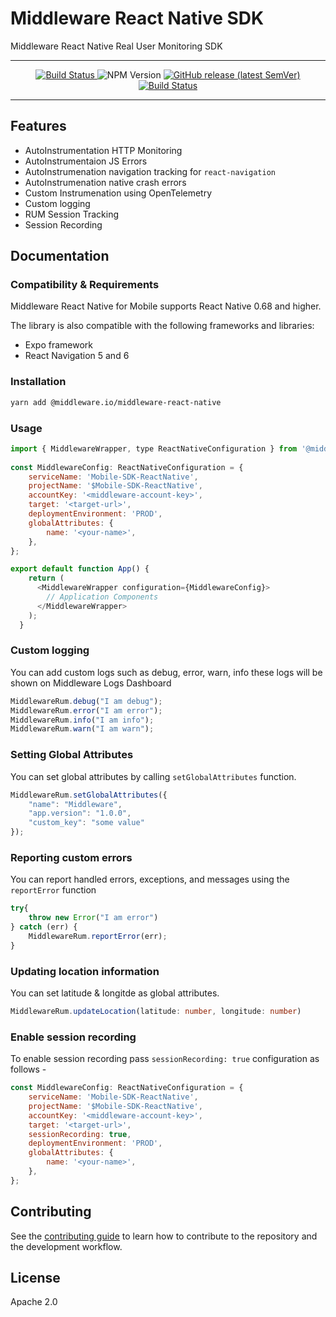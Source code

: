 # Middleware React Native SDK

Middleware React Native Real User Monitoring SDK

---
<p align="center">
  <a href="https://github.com/middleware-labs/middleware-react-native/releases">
    <img alt="Build Status" src="https://img.shields.io/badge/status-beta-orange">
  </a>
   <img alt="NPM Version" src="https://img.shields.io/npm/v/%40middleware.io%2Fmiddleware-react-native?color=green&link=https%3A%2F%2Fwww.npmjs.com%2Fpackage%2F%40middleware.io%2Fmiddleware-react-native">
  <a href="https://github.com/middleware-labs/middleware-react-native/releases">
    <img alt="GitHub release (latest SemVer)" src="https://img.shields.io/github/v/release/middleware-labs/middleware-react-native?include_prereleases&style=flat">
  </a>
  <a href="https://github.com/middleware-labs/middleware-react-native/actions/workflows/build.yml">
    <img alt="Build Status" src="https://img.shields.io/github/actions/workflow/status/middleware-labs/middleware-react-native/ci.yml?branch=main&style=flat">
  </a>
</p>

---

## Features

- AutoInstrumentation HTTP Monitoring
- AutoInstrumentaion JS Errors
- AutoInstrumenation navigation tracking for `react-navigation`
- AutoInstrumenation native crash errors
- Custom Instrumenation using OpenTelemetry
- Custom logging
- RUM Session Tracking
- Session Recording

## Documentation


### Compatibility & Requirements

Middleware React Native for Mobile supports React Native 0.68 and higher.

The library is also compatible with the following frameworks and libraries:

- Expo framework
- React Navigation 5 and 6

### Installation

```sh
yarn add @middleware.io/middleware-react-native
```

### Usage

```js
import { MiddlewareWrapper, type ReactNativeConfiguration } from '@middleware.io/middleware-react-native';
        
const MiddlewareConfig: ReactNativeConfiguration = {
    serviceName: 'Mobile-SDK-ReactNative',
    projectName: '$Mobile-SDK-ReactNative',
    accountKey: '<middleware-account-key>',
    target: '<target-url>',
    deploymentEnvironment: 'PROD',
    globalAttributes: {
        name: '<your-name>',
    },
};

export default function App() { 
    return (
      <MiddlewareWrapper configuration={MiddlewareConfig}>
        // Application Components
      </MiddlewareWrapper>
    );
  }
```

### Custom logging

You can add custom logs such as debug, error, warn, info these logs will be shown on Middleware Logs Dashboard

```typescript
MiddlewareRum.debug("I am debug");
MiddlewareRum.error("I am error");
MiddlewareRum.info("I am info");
MiddlewareRum.warn("I am warn");
```

### Setting Global Attributes
You can set global attributes by calling `setGlobalAttributes` function.

```typescript
MiddlewareRum.setGlobalAttributes({
    "name": "Middleware",
    "app.version": "1.0.0",
    "custom_key": "some value"
});
```

### Reporting custom errors

You can report handled errors, exceptions, and messages using the `reportError` function

```typescript
try{
    throw new Error("I am error")
} catch (err) {
    MiddlewareRum.reportError(err);
}
```

### Updating location information

You can set latitude & longitde as global attributes.

```typescript
MiddlewareRum.updateLocation(latitude: number, longitude: number)
```

### Enable session recording

To enable session recording pass `sessionRecording: true` configuration as follows - 

```js
const MiddlewareConfig: ReactNativeConfiguration = {
    serviceName: 'Mobile-SDK-ReactNative',
    projectName: '$Mobile-SDK-ReactNative',
    accountKey: '<middleware-account-key>',
    target: '<target-url>',
    sessionRecording: true,
    deploymentEnvironment: 'PROD',
    globalAttributes: {
        name: '<your-name>',
    },
};
```

## Contributing

See the [contributing guide](CONTRIBUTING.md) to learn how to contribute to the repository and the development workflow.

## License

Apache 2.0
